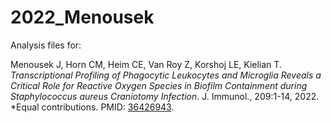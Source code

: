 # 2022_Menousek
Analysis files for:

Menousek J, Horn CM, Heim CE, Van Roy Z, Korshoj LE, Kielian T. *Transcriptional Profiling of Phagocytic Leukocytes and Microglia Reveals a Critical Role for Reactive Oxygen Species in Biofilm Containment during Staphylococcus aureus Craniotomy Infection*. J. Immunol., 209:1-14, 2022. *Equal contributions. PMID: [36426943](https://pubmed.ncbi.nlm.nih.gov/36426943/).
